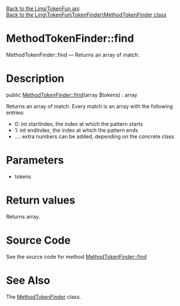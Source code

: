[Back to the Ling/TokenFun api](https://github.com/lingtalfi/TokenFun/blob/master/doc/api/Ling/TokenFun.md)<br>
[Back to the Ling\TokenFun\TokenFinder\MethodTokenFinder class](https://github.com/lingtalfi/TokenFun/blob/master/doc/api/Ling/TokenFun/TokenFinder/MethodTokenFinder.md)


MethodTokenFinder::find
================



MethodTokenFinder::find — Returns an array of match.




Description
================


public [MethodTokenFinder::find](https://github.com/lingtalfi/TokenFun/blob/master/doc/api/Ling/TokenFun/TokenFinder/MethodTokenFinder/find.md)(array $tokens) : array




Returns an array of match.
Every match is an array with the following entries:

- 0: int startIndex, the index at which the pattern starts
- 1: int endIndex, the index at which the pattern ends
- ...: extra numbers can be added, depending on the concrete class




Parameters
================


- tokens

    


Return values
================

Returns array.








Source Code
===========
See the source code for method [MethodTokenFinder::find](https://github.com/lingtalfi/TokenFun/blob/master/TokenFinder/MethodTokenFinder.php#L40-L154)


See Also
================

The [MethodTokenFinder](https://github.com/lingtalfi/TokenFun/blob/master/doc/api/Ling/TokenFun/TokenFinder/MethodTokenFinder.md) class.



